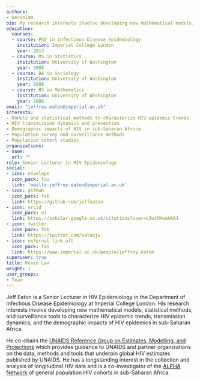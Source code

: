 ```yaml
---
authors:
- kevinlam
bio: My research interests involve developing new mathematical models, statistical methods, and surveillance tools to characterize HIV epidemic trends, transmission dynamics, and the demographic impacts of HIV epidemics in sub-Saharan Africa.
education:
  courses:
  - course: PhD in Infectious Disease Epidemiology
    institution: Imperial College London
    year: 2013
  - course: MS in Statistics
    institution: University of Washington
    year: 2008
  - course: BA in Sociology
    institution: University of Washington
    year: 2008
  - course: BS in Mathematics
    institution: University of Washington
    year: 2008
email: "jeffrey.eaton@imperial.ac.uk"
interests:
- Models and statistical methods to characterize HIV epidemic trends
- HIV transmission dynamics and prevention
- Demographic impacts of HIV in sub-Saharan Africa
- Population survey and surveillance methods
- Population cohort studies
organizations:
- name: 
  url: ""
role: Senior Lecturer in HIV Epidemiology
social:
- icon: envelope
  icon_pack: fas
  link: 'mailto:jeffrey.eaton@imperial.ac.uk'
- icon: github
  icon_pack: fab
  link: https://github.com/jeffeaton
- icon: orcid
  icon_pack: ai
  link: https://scholar.google.co.uk/citations?user=sIwtMXoAAAAJ
- icon: twitter
  icon_pack: fab
  link: https://twitter.com/eatonjw
- icon: external-link-alt
  icon_pack: fas
  link: https://www.imperial.ac.uk/people/jeffrey.eaton
superuser: true
title: Kevin Lam
weight: 1
user_groups:
- Team
---
```


Jeff Eaton is a Senior Lecturer in HIV Epidemiology in the Department of Infectious Disease Epidemiology at Imperial College London. His research interests involve developing new mathematical models, statistical methods, and surveillance tools to characterize HIV epidemic trends, transmission dynamics, and the demographic impacts of HIV epidemics in sub-Saharan Africa.

He co-chairs the [UNAIDS Reference Group on Estimates, Modelling, and Projections](www.epidem.org) which provides guidance to UNAIDS and partner organizations on  the data, methods and tools that underpin global HIV estimates published by UNAIDS. He has a longstanding interest in the collection and analysis of longitudinal HIV data and is a co-investigator of the [ALPHA Network](https://alpha.lshtm.ac.uk/) of general population HIV cohorts in sub-Saharan Africa.
